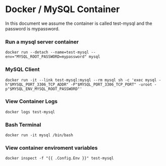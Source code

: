 # Docker / MySQL Container

In this document we assume the container is called test-mysql and the password is mypassword.

### Run a mysql server container

`docker run --detach --name=test-mysql --env="MYSQL_ROOT_PASSWORD=mypassword" mysql`

### MySQL Client

`docker run -it --link test-mysql:mysql --rm mysql sh -c 'exec mysql -h"$MYSQL_PORT_3306_TCP_ADDR" -P"$MYSQL_PORT_3306_TCP_PORT" -uroot -p"$MYSQL_ENV_MYSQL_ROOT_PASSWORD"'`

### View Container Logs

`docker logs test-mysql`

### Bash Terminal

`docker run -it mysql /bin/bash`


### View container enviroment variables

`docker inspect -f "{{ .Config.Env }}" test-mysql`

